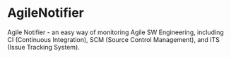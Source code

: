 AgileNotifier
=============

Agile Notifier - an easy way of monitoring Agile SW Engineering, including CI (Continuous Integration), SCM (Source Control Management), and ITS (Issue Tracking System).
